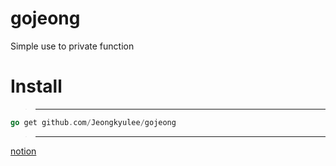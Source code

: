 # gojeong
Simple use to private function

# Install

> --------------------------
```Go
go get github.com/Jeongkyulee/gojeong
```
> ----------------------------

[notion](https://jeongkyu.notion.site/github-com-Jeongkyulee-gojeong-0a0218bbe5fd4562a366b560015d1210)
